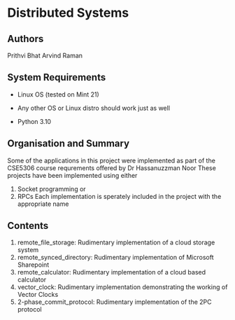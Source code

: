 # Distributed Systems

## Authors
Prithvi Bhat
Arvind Raman

## System Requirements
* Linux OS (tested on Mint 21)
 - Any other OS or Linux distro should work just as well
* Python 3.10

## Organisation and Summary
Some of the applications in this project were implemented as part of the CSE5306 course requrements offered by Dr Hassanuzzman Noor
These projects have been implemented using either
1. Socket programming or
2. RPCs
Each implementation is sperately included in the project with the appropriate name

## Contents
1. remote_file_storage: Rudimentary implementation of a cloud storage system
2. remote_synced_directory: Rudimentary implementation of Microsoft Sharepoint
3. remote_calculator: Rudimentary implementation of a cloud based calculator
4. vector_clock: Rudimentary implementation demonstrating the working of Vector Clocks
5. 2-phase_commit_protocol: Rudimentary implementation of the 2PC protocol
